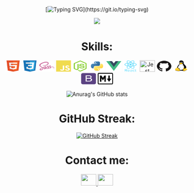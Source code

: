 <div align=center>

[![Typing SVG](https://readme-typing-svg.herokuapp.com?color=%237A02F7&center=true&lines=Reinaldo+Rozato+Junior...;Always+learning+new+things...;Ready+to+code+anything.)](https://git.io/typing-svg)

<img src="https://res.cloudinary.com/practicaldev/image/fetch/s--sNXjzc6P--/c_limit%2Cf_auto%2Cfl_progressive%2Cq_66%2Cw_880/https://media1.tenor.com/images/0c34272909ee2a4db5606a014082312b/tenor.gif"/>

<h1>Skills:</h1>

<p>
  <img src="./src/img/html5.png" alt="HTML5"  title="HTML5" height="30" width="40">
  <img src="./src/img/css3.png"  title="CSS3" height="30" width="40">      
  <img src="./src/img/sass.png"  title="SASS" height="30" width="40">
  <img src="./src/img/javascript.png"  title="JavaScript" height="30" width="40"> 
  <img src="./src/img/nodejs.png"  title="Node.JS" height="30" width="40">  
  <img src="./src/img/python.png"   title="Python" height="30" width="40"> 
  <img src="./src/img/vuejs.png" title="Vue.JS" height="30" width="40"> 
  <img src="./src/img/react.png" title="React" height="30" width="40">
  <img src="https://miro.medium.com/max/724/1*OxrVa522YUsNX36ENw6sNw.png" title="Jest" height="30" width="40"> 
  <img src="./src/img/github.png"  title="GitHub" height="30" width="40"> 
  <img src="./src/img/linux.png" title="Linux" height="30" width="40">
  <img src="./src/img/bootstrap.png"  title="BootStrap" height="30" width="40"> 
  <img src="./src/img/markdown.png"  title="Markdown" height="30" width="40"> 
</p>

![Anurag's GitHub stats](https://github-readme-stats.vercel.app/api?username=oloko64&theme=dark&hide_border=true&show_icons=true&count_private=true)

<h1 align="center">GitHub Streak:</h1>

[![GitHub Streak](https://github-readme-streak-stats.herokuapp.com/?user=oloko64&theme=dark&hide_border=true)](https://git.io/streak-stats)

<h1>Contact me:</h1>
<p>
<a href="mailto:reinaldorozatoj.11cg1@aleeas.com" target="blank">
<img src="https://cdn.jsdelivr.net/npm/simple-icons@3.0.1/icons/gmail.svg" alt="" height="30" width="40" />

<a href="https://www.linkedin.com/in/reinaldo-rozato-junior-309ba319a/" target="blank">
<img src="https://cdn.jsdelivr.net/npm/simple-icons@3.0.1/icons/linkedin.svg" alt="" height="30" width="40" />
</a>
</p>
</div>
